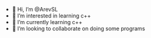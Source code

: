 - 👋 Hi, I’m @ArevSL
- 👀 I’m interested in learning c++
- 🌱 I’m currently learning c++
- 💞️ I’m looking to collaborate on doing some programs

<!---
ArevSL/ArevSL is a ✨ special ✨ repository because its `README.md` (this file) appears on your GitHub profile.
You can click the Preview link to take a look at your changes.
--->
